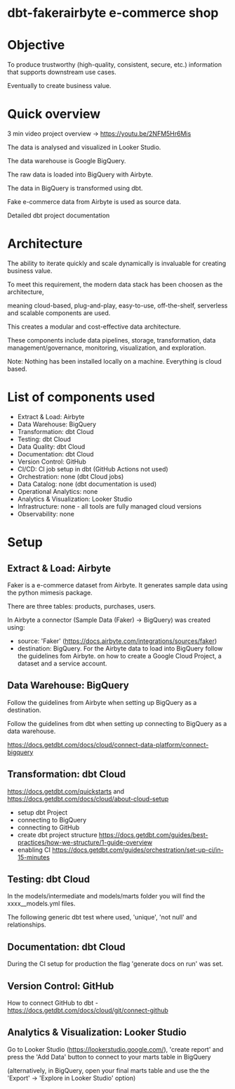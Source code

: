 # dbt-fakerairbyte e-commerce shop

# Objective

To produce trustworthy (high-quality, consistent, secure, etc.) information that supports downstream use cases.

Eventually to create business value.


# Quick overview

3 min video project overview -> https://youtu.be/2NFM5Hr6Mis

The data is analysed and visualized in Looker Studio.

The data warehouse is Google BigQuery.

The raw data is loaded into BigQuery with Airbyte.

The data in BigQuery is transformed using dbt.

Fake e-commerce data from Airbyte is used as source data.

Detailed dbt project documentation

# Architecture

The ability to iterate quickly and scale dynamically is invaluable for creating business value.

To meet this requirement, the modern data stack has been choosen as the architecture,

meaning cloud-based, plug-and-play, easy-to-use, off-the-shelf, serverless and scalable components are used.

This creates a modular and cost-effective data architecture.

These components include data pipelines, storage, transformation, data management/governance, monitoring, visualization, and exploration.

Note: Nothing has been installed locally on a machine. Everything is cloud based.

# List of components used

- Extract & Load: Airbyte
- Data Warehouse: BigQuery
- Transformation: dbt Cloud
- Testing: dbt Cloud
- Data Quality: dbt Cloud
- Documentation: dbt Cloud
- Version Control: GitHub
- CI/CD: CI job setup in dbt (GitHub Actions not used)
- Orchestration: none (dbt Cloud jobs)
- Data Catalog: none (dbt documentation is used)
- Operational Analytics: none
- Analytics & Visualization: Looker Studio
- Infrastructure: none - all tools are fully managed cloud versions
- Observability: none

# Setup

## Extract & Load: Airbyte

Faker is a e-commerce dataset from Airbyte. It generates sample data using the python mimesis package.

There are three tables: products, purchases, users.

In Airbyte a connector (Sample Data (Faker) → BigQuery) was created using:

- source: 'Faker' (https://docs.airbyte.com/integrations/sources/faker)
- destination: BigQuery. For the Airbyte data to load into BigQuery follow the guidelines fom Airbyte.
  on how to create a Google Cloud Project, a dataset and a service account.

## Data Warehouse: BigQuery

Follow the guidelines from Airbyte when setting up BigQuery as a destination.

Follow the guidelines from dbt when setting up connecting to BigQuery as a data warehouse.

https://docs.getdbt.com/docs/cloud/connect-data-platform/connect-bigquery

## Transformation: dbt Cloud

https://docs.getdbt.com/quickstarts    and  
https://docs.getdbt.com/docs/cloud/about-cloud-setup

- setup dbt Project
- connecting to BigQuery
- connecting to GitHub
- create dbt project structure https://docs.getdbt.com/guides/best-practices/how-we-structure/1-guide-overview
- enabling CI https://docs.getdbt.com/guides/orchestration/set-up-ci/in-15-minutes

## Testing: dbt Cloud

In the models/intermediate and models/marts folder you will find the xxxx\_\_models.yml files. 

The following generic dbt test where used, 'unique', 'not null' and relationships.

## Documentation: dbt Cloud

During the CI setup for production the flag 'generate docs on run' was set.

## Version Control: GitHub

How to connect GitHub to dbt - https://docs.getdbt.com/docs/cloud/git/connect-github

## Analytics & Visualization: Looker Studio

Go to Looker Studio (https://lookerstudio.google.com/), 'create report' and press the 'Add Data' button to connect to your marts table in BigQuery

(alternatively, in BigQuery, open your final marts table and use the the 'Export' -> 'Explore in Looker Studio' option)